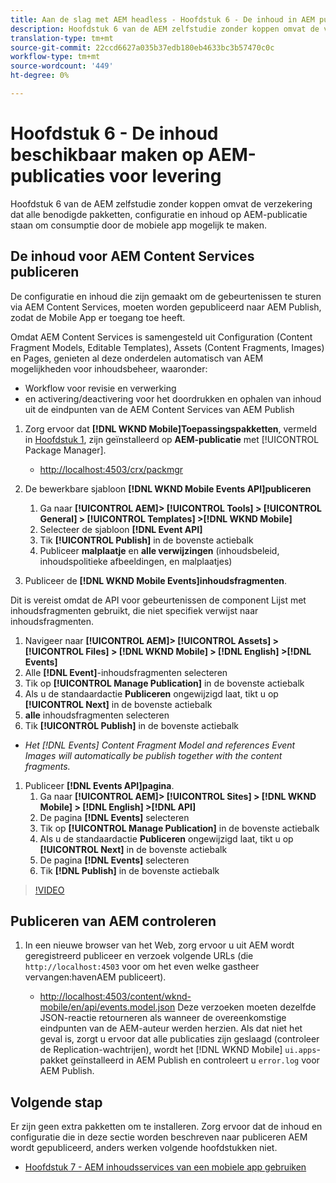 ```yaml
---
title: Aan de slag met AEM headless - Hoofdstuk 6 - De inhoud in AEM publiceren beschikbaar maken als JSON
description: Hoofdstuk 6 van de AEM zelfstudie zonder koppen omvat de verzekering dat alle benodigde pakketten, configuratie en inhoud op AEM-publicatie staan om consumptie vanaf de mobiele app mogelijk te maken.
translation-type: tm+mt
source-git-commit: 22ccd6627a035b37edb180eb4633bc3b57470c0c
workflow-type: tm+mt
source-wordcount: '449'
ht-degree: 0%

---
```



# Hoofdstuk 6 - De inhoud beschikbaar maken op AEM-publicaties voor levering

Hoofdstuk 6 van de AEM zelfstudie zonder koppen omvat de verzekering dat alle benodigde pakketten, configuratie en inhoud op AEM-publicatie staan om consumptie door de mobiele app mogelijk te maken.

## De inhoud voor AEM Content Services publiceren

De configuratie en inhoud die zijn gemaakt om de gebeurtenissen te sturen via AEM Content Services, moeten worden gepubliceerd naar AEM Publish, zodat de Mobile App er toegang toe heeft.

Omdat AEM Content Services is samengesteld uit Configuration (Content Fragment Models, Editable Templates), Assets (Content Fragments, Images) en Pages, genieten al deze onderdelen automatisch van AEM mogelijkheden voor inhoudsbeheer, waaronder:

* Workflow voor revisie en verwerking
* en activering/deactivering voor het doordrukken en ophalen van inhoud uit de eindpunten van de AEM Content Services van AEM Publish

1. Zorg ervoor dat **[!DNL WKND Mobile]Toepassingspakketten**, vermeld in [Hoofdstuk 1](./chapter-1.md#wknd-mobile-application-packages), zijn geïnstalleerd op **AEM-publicatie** met [!UICONTROL Package Manager].
   * [http://localhost:4503/crx/packmgr](http://localhost:4503/crx/packmgr)

1. De bewerkbare sjabloon **[!DNL WKND Mobile Events API]publiceren**
   1. Ga naar **[!UICONTROL AEM]> [!UICONTROL Tools] > [!UICONTROL General] > [!UICONTROL Templates] >[!DNL WKND Mobile]**
   1. Selecteer de sjabloon **[!DNL Event API]**
   1. Tik **[!UICONTROL Publish]** in de bovenste actiebalk
   1. Publiceer **malplaatje** en **alle verwijzingen** (inhoudsbeleid, inhoudspolitieke afbeeldingen, en malplaatjes)

1. Publiceer de **[!DNL WKND Mobile Events]inhoudsfragmenten**.

Dit is vereist omdat de API voor gebeurtenissen de component Lijst met inhoudsfragmenten gebruikt, die niet specifiek verwijst naar inhoudsfragmenten.
1. Navigeer naar **[!UICONTROL AEM]> [!UICONTROL Assets] > [!UICONTROL Files] > [!DNL WKND Mobile] > [!DNL English] >[!DNL Events]**
1. Alle **[!DNL Event]**-inhoudsfragmenten selecteren
1. Tik op **[!UICONTROL Manage Publication]** in de bovenste actiebalk
1. Als u de standaardactie **Publiceren** ongewijzigd laat, tikt u op **[!UICONTROL Next]** in de bovenste actiebalk
1. **alle** inhoudsfragmenten selecteren
1. Tik **[!UICONTROL Publish]** in de bovenste actiebalk
* *Het [!DNL Events] Content Fragment Model and references Event Images will automatically be publish together with the content fragments.*

1. Publiceer **[!DNL Events API]pagina**.
   1. Ga naar **[!UICONTROL AEM]> [!UICONTROL Sites] > [!DNL WKND Mobile] > [!DNL English] >[!DNL API]**
   1. De pagina **[!DNL Events]** selecteren
   1. Tik op **[!UICONTROL Manage Publication]** in de bovenste actiebalk
   1. Als u de standaardactie **Publiceren** ongewijzigd laat, tikt u op **[!UICONTROL Next]** in de bovenste actiebalk
   1. De pagina **[!DNL Events]** selecteren
   1. Tik **[!DNL Publish]** in de bovenste actiebalk

>[!VIDEO](https://video.tv.adobe.com/v/28343/?quality=12&learn=on)

## Publiceren van AEM controleren

1. In een nieuwe browser van het Web, zorg ervoor u uit AEM wordt geregistreerd publiceer en verzoek volgende URLs (die `http://localhost:4503` voor om het even welke gastheer vervangen:havenAEM publiceert).

   * [http://localhost:4503/content/wknd-mobile/en/api/events.model.json](http://localhost:4503/content/wknd-mobile/en/api/events.model.tidy.json)
   Deze verzoeken moeten dezelfde JSON-reactie retourneren als wanneer de overeenkomstige eindpunten van de AEM-auteur werden herzien. Als dat niet het geval is, zorgt u ervoor dat alle publicaties zijn geslaagd (controleer de Replication-wachtrijen), wordt het [!DNL WKND Mobile] `ui.apps`-pakket geïnstalleerd in AEM Publish en controleert u `error.log` voor AEM Publish.

## Volgende stap

Er zijn geen extra pakketten om te installeren. Zorg ervoor dat de inhoud en configuratie die in deze sectie worden beschreven naar publiceren AEM wordt gepubliceerd, anders werken volgende hoofdstukken niet.

* [Hoofdstuk 7 - AEM inhoudsservices van een mobiele app gebruiken](./chapter-7.md)
